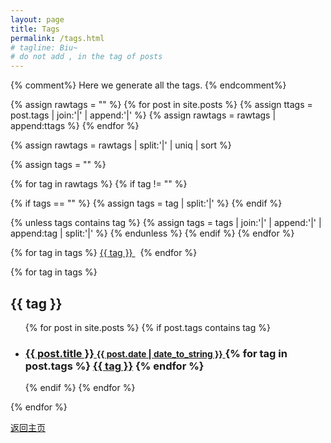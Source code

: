 ```yaml
---
layout: page
title: Tags
permalink: /tags.html
# tagline: Biu~
# do not add , in the tag of posts
---
```

{% comment%}
Here we generate all the tags.
{% endcomment%}

{% assign rawtags = "" %}
{% for post in site.posts %}
{% assign ttags = post.tags | join:'|' | append:'|' %}
{% assign rawtags = rawtags | append:ttags %}
{% endfor %}

{% assign rawtags = rawtags | split:'|' | uniq | sort %}

{% assign tags = "" %}

{% for tag in rawtags %}
{% if tag != "" %}

{% if tags == "" %}
{% assign tags = tag | split:'|' %}
{% endif %}

{% unless tags contains tag %}
{% assign tags = tags | join:'|' | append:'|' | append:tag | split:'|' %}
{% endunless %}
{% endif %}
{% endfor %}

<!-- <h1 class="page-title">
  <a href="/blog">Blog</a> | {{ page.title }}
</h1>
<br/> -->

<div class="posts">
<div class="tag-expo">
 <div class="tag-expo-list">
 {% for tag in tags %}
  <a href="#{{ tag | slugify }}" class="codinfox-tag-mark"> {{ tag }} </a> &nbsp;
 {% endfor %}
 </div>

{% for tag in tags %}
<h2 id="{{ tag | slugify }}">{{ tag }}</h2>
<ul class="codinfox-category-list">
  {% for post in site.posts %}
  {% if post.tags contains tag %}
  <li>
    <h3>
      <a href="{{ post.url }}">
        {{ post.title }}
        <small>{{ post.date | date_to_string }}</small>
      </a>
      {% for tag in post.tags %}
      <a class="codinfox-tag-mark" href="#{{ tag | slugify }}">{{ tag }}</a>
      {% endfor %}
    </h3>
  </li>
  {% endif %}
  {% endfor %}
</ul>
{% endfor %}
</div>
</div>

[返回主页](https://zl323.github.io/)